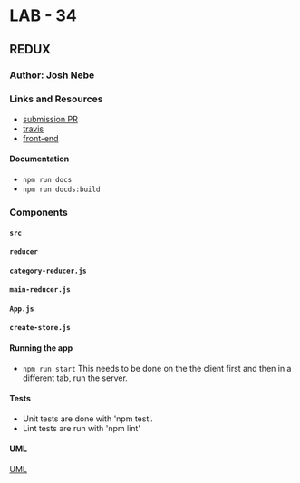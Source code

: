 # LAB - 34

## REDUX

### Author: Josh Nebe

### Links and Resources
* [submission PR](https://github.com/yosh-401-advanced-javascript/401-lab-34/pull/1)
* [travis](https://travis-ci.com/yosh-401-advanced-javascript/401-lab-34/builds/128102023)
* [front-end](https://elated-hamilton-99d523.netlify.com/)
#### Documentation
* `npm run docs`
* `npm run docds:build`

### Components
####    `src`
####      `reducer`
####        `category-reducer.js`   
####        `main-reducer.js` 
####      `App.js`
####      `create-store.js`


#### Running the app
* `npm run start`
This needs to be done on the the client first and then in a different tab, 
run the server.

  
#### Tests
* Unit tests are done with 'npm test'.
* Lint tests are run with 'npm lint'

#### UML
[UML](src/assets/uml.png)
